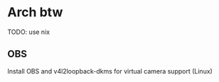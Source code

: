 # Arch btw

TODO: use nix

## OBS

Install OBS and v4l2loopback-dkms for virtual camera support (Linux)
